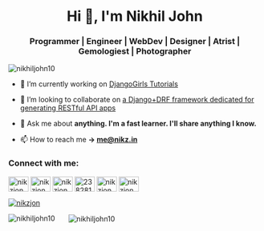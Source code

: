<h1 align="center">Hi 👋, I'm Nikhil John</h1>
<h3 align="center">Programmer | Engineer | WebDev | Designer | Atrist | Gemologiest | Photographer</h3>

<p align="left"> <img src="https://komarev.com/ghpvc/?username=nikhiljohn10&label=Profile%20views&color=0e75b6&style=plastic" alt="nikhiljohn10" /> </p>

- 🔭 I’m currently working on [DjangoGirls Tutorials](https://github.com/nikhiljohn10/tutorial)

- 👯 I’m looking to collaborate on [a Django+DRF framework dedicated for generating RESTful API apps](https://github.com/nikhiljohn10/mango)

- 💬 Ask me about **anything. I'm a fast learner. I'll share anything I know.**

- 📫 How to reach me **-> me@nikz.in**

<h3 align="left">Connect with me:</h3>
<p align="left">
<a href="https://dev.to/nikzjon" target="blank"><img align="center" src="https://cdn.jsdelivr.net/npm/simple-icons@3.0.1/icons/dev-dot-to.svg" alt="nikzjon" height="30" width="40" /></a>
<a href="https://twitter.com/nikzjon" target="blank"><img align="center" src="https://raw.githubusercontent.com/rahuldkjain/github-profile-readme-generator/master/src/images/icons/Social/twitter.svg" alt="nikzjon" height="30" width="40" /></a>
<a href="https://linkedin.com/in/nikzjon" target="blank"><img align="center" src="https://raw.githubusercontent.com/rahuldkjain/github-profile-readme-generator/master/src/images/icons/Social/linked-in-alt.svg" alt="nikzjon" height="30" width="40" /></a>
<a href="https://stackoverflow.com/users/2382813/nikzjon" target="blank"><img align="center" src="https://raw.githubusercontent.com/rahuldkjain/github-profile-readme-generator/master/src/images/icons/Social/stack-overflow.svg" alt="2382813/nikzjon" height="30" width="40" /></a>
<a href="https://fb.com/nikzjon" target="blank"><img align="center" src="https://raw.githubusercontent.com/rahuldkjain/github-profile-readme-generator/master/src/images/icons/Social/facebook.svg" alt="nikzjon" height="30" width="40" /></a>
<a href="https://instagram.com/nikzjon" target="blank"><img align="center" src="https://raw.githubusercontent.com/rahuldkjain/github-profile-readme-generator/master/src/images/icons/Social/instagram.svg" alt="nikzjon" height="30" width="40" /></a>
</p>

<p align="left"> <a href="https://twitter.com/nikzjon" target="blank"><img src="https://img.shields.io/twitter/follow/nikzjon?logo=twitter&style=for-the-badge" alt="nikzjon" /></a> </p>

<p><img align="left" style="padding-right: 20px;" src="https://github-readme-stats.vercel.app/api/top-langs?username=nikhiljohn10&show_icons=true&theme=tokyonight&hide_border=true&locale=en&layout=compact&card_width=290" alt="nikhiljohn10" />&nbsp;<img align="center" src="https://github-readme-stats.vercel.app/api?username=nikhiljohn10&show_icons=true&theme=tokyonight&hide_border=true&locale=en&card_width=320" alt="nikhiljohn10" /></p>

